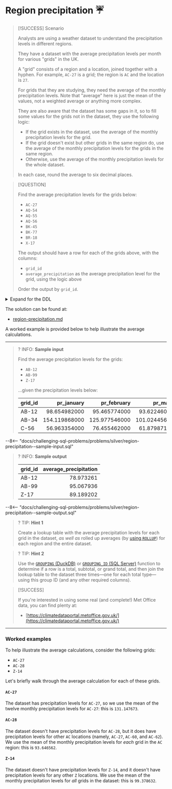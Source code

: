 # Region precipitation ☔

> [!SUCCESS] Scenario
>
> Analysts are using a weather dataset to understand the precipitation levels in different regions.
>
> They have a dataset with the average precipitation levels per month for various "grids" in the UK.
>
> A "grid" consists of a region and a location, joined together with a hyphen. For example, `AC-27` is a grid; the region is `AC` and the location is `27`.
>
> For grids that they are studying, they need the average of the monthly precipitation levels. Note that "average" here is just the mean of the values, not a weighted average or anything more complex.
>
> They are also aware that the dataset has some gaps in it, so to fill some values for the grids not in the dataset, they use the following logic:
>
> - If the grid exists in the dataset, use the average of the monthly precipitation levels for the grid.
> - If the grid doesn't exist but other grids in the same region do, use the average of the monthly precipitation levels for the grids in the same region.
> - Otherwise, use the average of the monthly precipitation levels for the whole dataset.
>
> In each case, round the average to six decimal places.

> [!QUESTION]
>
> Find the average precipitation levels for the grids below:
>
> - `AC-27`
> - `AQ-54`
> - `AQ-55`
> - `AQ-56`
> - `BK-45`
> - `BK-77`
> - `BR-18`
> - `X-17`
>
> The output should have a row for each of the grids above, with the columns:
>
> - `grid_id`
> - `average_precipitation` as the average precipitation level for the grid, using the logic above
>
> Order the output by `grid_id`.

<details>
<summary>Expand for the DDL</summary>
--8<-- "docs/challenging-sql-problems/problems/silver/region-precipitation.sql"
</details>

The solution can be found at:

- [region-precipitation.md](../../solutions/silver/region-precipitation.md)

A worked example is provided below to help illustrate the average calculations.

---

<!-- prettier-ignore -->
>? INFO: **Sample input**
>
> Find the average precipitation levels for the grids:
>
> - `AB-12`
> - `AB-99`
> - `Z-17`
>
> ...given the precipitation levels below:
>
> | grid_id |    pr_january |   pr_february |      pr_march |      pr_april |       pr_may |      pr_june |      pr_july |    pr_august | pr_september |    pr_october |   pr_november |   pr_december |
> |:--------|--------------:|--------------:|--------------:|--------------:|-------------:|-------------:|-------------:|-------------:|-------------:|--------------:|--------------:|--------------:|
> | AB-12   |  98.654982000 |  95.465774000 |  93.622460000 |  94.100401000 | 87.123098000 | 67.165477000 | 54.468731000 | 55.012740000 | 57.335890000 |  67.232145000 |  85.332001000 |  92.165432000 |
> | AB-34   | 154.119868000 | 125.977546000 | 101.024456000 | 134.523452000 | 99.456788000 | 95.025468000 | 92.135497000 | 93.653200000 | 98.126477000 | 103.332032000 | 111.360141000 | 125.216407000 |
> | C-56    |  56.963354000 |  76.455462000 |  61.879871000 |  87.666547000 | 85.931607000 | 83.636598000 | 51.258741000 | 65.165441000 | 71.636687000 |  94.654210000 |  92.632147000 | 101.300156000 |
>
--8<-- "docs/challenging-sql-problems/problems/silver/region-precipitation--sample-input.sql"

<!-- prettier-ignore -->
>? INFO: **Sample output**
>
> | grid_id | average_precipitation |
> |:--------|----------------------:|
> | AB-12   |             78.973261 |
> | AB-99   |             95.067936 |
> | Z-17    |             89.189202 |
>
--8<-- "docs/challenging-sql-problems/problems/silver/region-precipitation--sample-output.sql"

<!-- prettier-ignore -->
>? TIP: **Hint 1**
>
> Create a lookup table with the average precipitation levels for each grid in the dataset, _as well as_ rolled up averages (by [using `ROLLUP`](../../../from-excel-to-sql/main-concepts/rollup.md)) for each region and the entire dataset.

<!-- prettier-ignore -->
>? TIP: **Hint 2**
>
> Use the [`GROUPING` (DuckDB)](https://duckdb.org/docs/sql/aggregates.html#miscellaneous-aggregate-functions) or [`GROUPING_ID` (SQL Server)](https://learn.microsoft.com/en-us/sql/t-sql/functions/grouping-id-transact-sql?view=sql-server-ver16) function to determine if a row is a total, subtotal, or grand total, and then join the lookup table to the dataset three times—one for each total type—using this group ID (and any other required columns).

> [!SUCCESS]
>
> If you're interested in using some real (and complete!) Met Office data, you can find plenty at:
>
> - [https://climatedataportal.metoffice.gov.uk/](https://climatedataportal.metoffice.gov.uk/)

---

### Worked examples

To help illustrate the average calculations, consider the following grids:

- `AC-27`
- `AC-28`
- `Z-14`

Let's briefly walk through the average calculation for each of these grids.

#### `AC-27`

The dataset has precipitation levels for `AC-27`, so we use the mean of the twelve monthly precipitation levels for `AC-27`: this is `131.147673`.

#### `AC-28`

The dataset doesn't have precipitation levels for `AC-28`, but it does have precipitation levels for other `AC` locations (namely, `AC-27`, `AC-60`, and `AC-62`). We use the mean of the monthly precipitation levels for _each_ grid in the `AC` region: this is `93.646562`.

#### `Z-14`

The dataset doesn't have precipitation levels for `Z-14`, and it doesn't have precipitation levels for any other `Z` locations. We use the mean of the monthly precipitation levels for _all_ grids in the dataset: this is `99.378632`.
